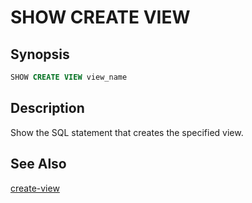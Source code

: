 SHOW CREATE VIEW
================

Synopsis
--------

``` sql
SHOW CREATE VIEW view_name
```

Description
-----------

Show the SQL statement that creates the specified view.

See Also
--------

[create-view](./create-view)
